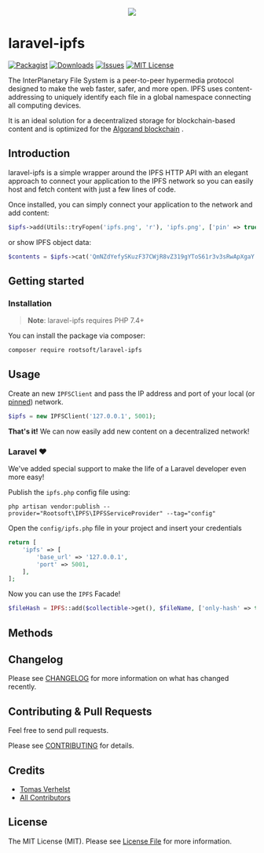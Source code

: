 <p align="center"> 
<img src="https://miro.medium.com/max/638/0*o30AAwcHRvsA840O.jpg">
</p>

# laravel-ipfs
[![Packagist][packagist-shield]][packagist-url]
[![Downloads][downloads-shield]][downloads-url]
[![Issues][issues-shield]][issues-url]
[![MIT License][license-shield]][license-url]

The InterPlanetary File System is a peer-to-peer hypermedia protocol designed to make the web faster, safer, and more open.
IPFS uses content-addressing to uniquely identify each file in a global namespace connecting all computing devices.

It is an ideal solution for a decentralized storage for blockchain-based content and is optimized for the [Algorand blockchain](https://www.algorand.com/) .

## Introduction
laravel-ipfs is a simple wrapper around the IPFS HTTP API with an elegant approach to connect your application to the IPFS network so you can easily host and fetch content with just a few lines of code.

Once installed, you can simply connect your application to the network and add content:

```php
$ipfs->add(Utils::tryFopen('ipfs.png', 'r'), 'ipfs.png', ['pin' => true]);
```

or show IPFS object data:

```php
$contents = $ipfs->cat('QmNZdYefySKuzF37CWjR8vZ319gYToS61r3v3sRwApXgaY');
```

## Getting started

### Installation
> **Note**: laravel-ipfs requires PHP 7.4+

You can install the package via composer:

```bash
composer require rootsoft/laravel-ipfs
```

## Usage
Create an new ```IPFSClient``` and pass the IP address and port of your local (or [pinned](https://pinata.cloud/)) network.

```php
$ipfs = new IPFSClient('127.0.0.1', 5001);
```

**That's it!** We can now easily add new content on a decentralized network!

### Laravel :heart:
We've added special support to make the life of a Laravel developer even more easy!

Publish the ```ipfs.php``` config file using:
```
php artisan vendor:publish --provider="Rootsoft\IPFS\IPFSServiceProvider" --tag="config"
```

Open the ```config/ipfs.php``` file in your project and insert your credentials
```php
return [
    'ipfs' => [
        'base_url' => '127.0.0.1',
        'port' => 5001,
    ],
];
```

Now you can use the ```IPFS``` Facade!

```php
$fileHash = IPFS::add($collectible->get(), $fileName, ['only-hash' => true])['Hash'];
```

## Methods


## Changelog

Please see [CHANGELOG](CHANGELOG.md) for more information on what has changed recently.

## Contributing & Pull Requests
Feel free to send pull requests.

Please see [CONTRIBUTING](.github/CONTRIBUTING.md) for details.

## Credits

- [Tomas Verhelst](https://github.com/rootsoft)
- [All Contributors](../../contributors)

## License

The MIT License (MIT). Please see [License File](LICENSE.md) for more information.


<!-- MARKDOWN LINKS & IMAGES -->
<!-- https://www.markdownguide.org/basic-syntax/#reference-style-links -->
[packagist-shield]: https://img.shields.io/packagist/v/rootsoft/laravel-ipfs.svg?style=for-the-badge
[packagist-url]: https://packagist.org/packages/rootsoft/laravel-ipfs
[downloads-shield]: https://img.shields.io/packagist/dt/rootsoft/laravel-ipfs.svg?style=for-the-badge
[downloads-url]: https://packagist.org/packages/rootsoft/laravel-ipfs
[issues-shield]: https://img.shields.io/github/issues/rootsoft/laravel-ipfs.svg?style=for-the-badge
[issues-url]: https://github.com/rootsoft/laravel-ipfs/issues
[license-shield]: https://img.shields.io/github/license/rootsoft/laravel-ipfs.svg?style=for-the-badge
[license-url]: https://github.com/rootsoft/laravel-ipfs/blob/master/LICENSE.md